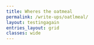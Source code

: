 ```yaml
---
title: Wheres the oatmeal
permalink: /write-ups/oatlmeal/
layout: testingagain
entries_layout: grid
classes: wide
---
```

